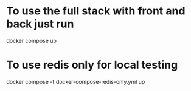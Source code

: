 # To use the full stack with front and back just run
docker compose up

# To use redis only for local testing
docker compose -f docker-compose-redis-only.yml up